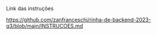 Link das instruções

https://github.com/zanfranceschi/rinha-de-backend-2023-q3/blob/main/INSTRUCOES.md
